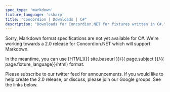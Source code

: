 ```yaml
---
spec_type: 'markdown'
fixture_language: 'csharp'
title: "Concordion | Downloads | C#"
description: "Downloads for Concordion.NET for fixtures written in C#."
---
```


Sorry, Markdown format specifications are not yet available for C#. We're working towards a 2.0 release for Concordion.NET which will support Markdown.

In the meantime, you can use [HTML]({{ site.baseurl }}/{{ page.subject }}/{{ page.fixture_language}}/html) format.

Please subscribe to our twitter feed for announcements. If you would like to help create the 2.0 release, or discuss, please join our Google groups. See the links below.

<!-- {% include {{page.include}} %} -->


